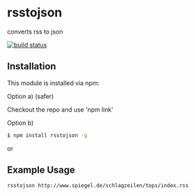 # rsstojson

converts rss to json

[![build status](https://secure.travis-ci.org/bundesfeeds/rsstojson.png)](http://travis-ci.org/bundesfeeds/rsstojson)

## Installation

This module is installed via npm:


Option a) (safer)

Checkout the repo and use 'npm link'

Option b)

``` bash
$ npm install rsstojson -g
```

or

## Example Usage

``` bash
rsstojson http://www.spiegel.de/schlagzeilen/tops/index.rss
```
